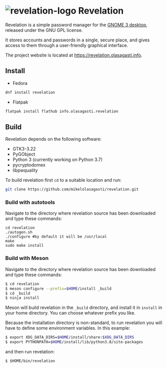 # ![revelation-logo] Revelation

Revelation is a simple password manager for the [GNOME 3 desktop],
released under the GNU GPL license. 

It stores accounts and passwords in a single, secure place, and gives
access to them through a user-friendly graphical interface.

The project website is located at https://revelation.olasagasti.info.

## Install

- Fedora

```bash
dnf install revelation
```

- Flatpak

```bash
flatpak install flathub info.olasagasti.revelation
```

## Build

Revelation depends on the following software:

- GTK3-3.22
- PyGObject
- Python 3 (currently working on Python 3.7)
- pycryptodomex
- libpwquality

To build revelation first `cd` to a suitable location and run:

```bash
git clone https://github.com/mikelolasagasti/revelation.git
```

### Build with autotools
Navigate to the directory where revelation source has been downloaded
and type these commands:

```
cd revelation
./autogen.sh
./configure #by default it will be /usr/local
make
sudo make install
```

### Build with Meson

Navigate to the directory where revelation source has been downloaded
and type these commands:

```sh
$ cd revelation
$ meson configure --prefix=$HOME/install _build
$ cd _build
$ ninja install
```

Meson will build revelation in the `_build` directory, and install it in
`install` in your home directory. You can choose whatever prefix you like.

Because the installation directory is non-standard, to run revelation you
will have to define some environment variables. In this example:

```sh
$ export XDG_DATA_DIRS=$HOME/install/share:$XDG_DATA_DIRS
$ export PYTHONPATH=$HOME/install/lib/python3.8/site-packages
```

and then run revelation:
```
$ $HOME/bin/revelation
```

[revelation-logo]: data/icons/scalable/info.olasagasti.revelation.svg
[GNOME 3 desktop]: https://www.gnome.org
